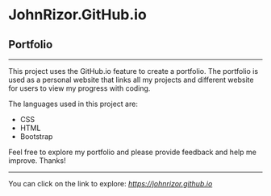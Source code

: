 # JohnRizor.GitHub.io
## Portfolio

______

This project uses the GitHub.io feature to create a portfolio. The portfolio is used as a personal website that links all my projects and different website for users to view my progress with coding. 

The languages used in this project are:
- CSS
- HTML
- Bootstrap 

Feel free to explore my portfolio and please provide feedback and help me improve. Thanks!

______

You can click on the link to explore:
*https://johnrizor.github.io*
